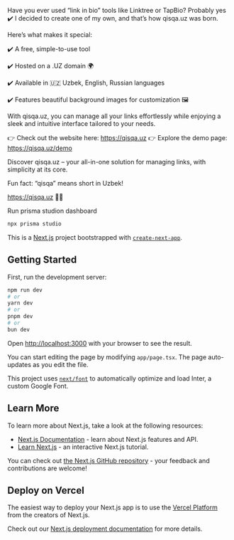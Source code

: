 Have you ever used “link in bio” tools like Linktree or TapBio? Probably yes ✔️
I decided to create one of my own, and that’s how qisqa.uz was born.

Here’s what makes it special:

✔️ A free, simple-to-use tool

✔️ Hosted on a .UZ domain 🌍

✔️ Available in 🇺🇿 Uzbek, English, Russian languages

✔️ Features beautiful background images for customization 🖼

With qisqa.uz, you can manage all your links effortlessly while enjoying a sleek and intuitive interface tailored to your needs.

👉 Check out the website here: https://qisqa.uz
👉 Explore the demo page: https://qisqa.uz/demo

Discover qisqa.uz – your all-in-one solution for managing links, with simplicity at its core.

Fun fact: “qisqa” means short in Uzbek!

https://qisqa.uz 🔗🚀

Run prisma studion dashboard

```bash
npx prisma studio
```

This is a [Next.js](https://nextjs.org/) project bootstrapped with [`create-next-app`](https://github.com/vercel/next.js/tree/canary/packages/create-next-app).

## Getting Started

First, run the development server:

```bash
npm run dev
# or
yarn dev
# or
pnpm dev
# or
bun dev
```

Open [http://localhost:3000](http://localhost:3000) with your browser to see the result.

You can start editing the page by modifying `app/page.tsx`. The page auto-updates as you edit the file.

This project uses [`next/font`](https://nextjs.org/docs/basic-features/font-optimization) to automatically optimize and load Inter, a custom Google Font.

## Learn More

To learn more about Next.js, take a look at the following resources:

- [Next.js Documentation](https://nextjs.org/docs) - learn about Next.js features and API.
- [Learn Next.js](https://nextjs.org/learn) - an interactive Next.js tutorial.

You can check out [the Next.js GitHub repository](https://github.com/vercel/next.js/) - your feedback and contributions are welcome!

## Deploy on Vercel

The easiest way to deploy your Next.js app is to use the [Vercel Platform](https://vercel.com/new?utm_medium=default-template&filter=next.js&utm_source=create-next-app&utm_campaign=create-next-app-readme) from the creators of Next.js.

Check out our [Next.js deployment documentation](https://nextjs.org/docs/deployment) for more details.

